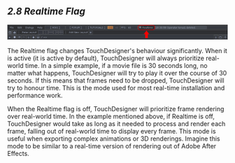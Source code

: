 ## *2.8 Realtime Flag*

![](../img/2.8/realtime-1.png)

The Realtime flag changes TouchDesigner's behaviour significantly. When it is active (it is active by default), TouchDesigner will always prioritize real-world time. In a simple example, if a movie file is 30 seconds long, no matter what happens, TouchDesigner will try to play it over the course of 30 seconds. If this means that frames need to be dropped, TouchDesigner will try to honour time. This is the mode used for most real-time installation and performance work. 

When the Realtime flag is off, TouchDesigner will prioritize frame rendering over real-world time. In the example mentioned above, if Realtime is off, TouchDesigner would take as long as it needed to process and render each frame, falling out of real-world time to display every frame. This mode is useful when exporting complex animations or 3D renderings. Imagine this mode to be similar to a real-time version of rendering out of Adobe After Effects. 
